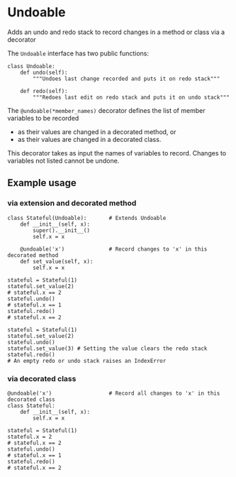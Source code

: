 # Undoable
Adds an undo and redo stack to record changes in a method or class via a decorator

The `Undoable` interface has two public functions:
```
class Undoable:
    def undo(self):
        """Undoes last change recorded and puts it on redo stack"""
    
    def redo(self):
        """Redoes last edit on redo stack and puts it on undo stack"""
```

The `@undoable(*member_names)` decorator defines the list of member variables to be recorded
* as their values are changed in a decorated method, or
* as their values are changed in a decorated class.

This decorator takes as input the names of variables to record.
Changes to variables not listed cannot be undone.

## Example usage 

### via extension and decorated method

```
class Stateful(Undoable):       # Extends Undoable
    def __init__(self, x):
        super().__init__()
        self.x = x

    @undoable('x')              # Record changes to 'x' in this decorated method
    def set_value(self, x):
        self.x = x
```

```
stateful = Stateful(1)
stateful.set_value(2)
# stateful.x == 2
stateful.undo()
# stateful.x == 1
stateful.redo()
# stateful.x == 2
```

```
stateful = Stateful(1)
stateful.set_value(2)
stateful.undo()
stateful.set_value(3) # Setting the value clears the redo stack
stateful.redo()
# An empty redo or undo stack raises an IndexError
```


### via decorated class

```
@undoable('x')                  # Record all changes to 'x' in this decorated class
class Stateful:
    def __init__(self, x):
        self.x = x
```

```
stateful = Stateful(1)
stateful.x = 2
# stateful.x == 2
stateful.undo()
# stateful.x == 1
stateful.redo()
# stateful.x == 2
```
